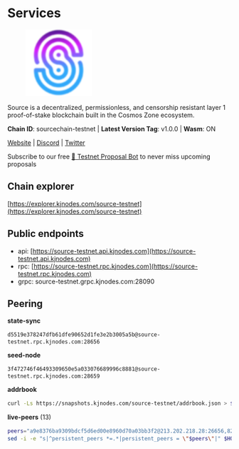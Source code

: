 # Services

<figure><img src="https://raw.githubusercontent.com/kj89/cosmos-images/main/logos/source.png" width="150" alt=""><figcaption></figcaption></figure>

Source is a decentralized, permissionless, and censorship resistant layer 1 proof-of-stake blockchain built in the Cosmos Zone ecosystem.

**Chain ID**: sourcechain-testnet | **Latest Version Tag**: v1.0.0 | **Wasm**: ON

[Website](https://www.sourceprotocol.io) | [Discord](https://discord.io/SourceProtocol) | [Twitter](https://www.twitter.com/sourceprotocol_)



Subscribe to our free [🤖 Testnet Proposal Bot](https://t.me/kjnodes_testnet_proposal_bot) to never miss upcoming proposals


## Chain explorer
[https://explorer.kjnodes.com/source-testnet](https://explorer.kjnodes.com/source-testnet)

## Public endpoints

* api: [https://source-testnet.api.kjnodes.com](https://source-testnet.api.kjnodes.com)
* rpc: [https://source-testnet.rpc.kjnodes.com](https://source-testnet.rpc.kjnodes.com)
* grpc: source-testnet.grpc.kjnodes.com:28090

## Peering

**state-sync**

```text
d5519e378247dfb61dfe90652d1fe3e2b3005a5b@source-testnet.rpc.kjnodes.com:28656
```

**seed-node**

```text
3f472746f46493309650e5a033076689996c8881@source-testnet.rpc.kjnodes.com:28659
```

**addrbook**
```bash
curl -Ls https://snapshots.kjnodes.com/source-testnet/addrbook.json > $HOME/.source/config/addrbook.json
```

**live-peers** (13)
```bash
peers="a9e8376ba9309bdcf5d6ed00e8960d70a03bb3f2@213.202.218.28:26656,829e2377df43a9f8e43ac6d886763c2a7b27a77c@195.2.93.179:26656,49b025c08193c8846956423ac80504b0bab2b777@185.182.187.239:26656,db69700d8b0c277183ab1ec34d79a083c2578d32@65.21.145.209:26656,c27d26527c2f8a097c5a99800809d15338ac3bdb@95.217.207.236:20056,7ac1bce20b8ea73bb301201f446f2e6ae06f7ff6@65.109.104.118:61056,1450d99427abd81410c6f8032aec25961bf7bf89@80.82.215.19:36656,473f10defd4c3dda0f87269c686f4f41e32dce4b@109.123.254.100:26656,b57b9573b55c57c534cdb70a53138dec739b519d@212.23.222.220:26356,d5519e378247dfb61dfe90652d1fe3e2b3005a5b@65.109.68.190:28656,80d48a1823db3c71f5e5babe89271156af6ceb89@194.163.156.184:26656,d960215e0788fcfc04b9e2e824e5751bf1efe7fc@65.108.82.152:26656,5fb7f75e3a97fa0f936020b62daf1e67281f7f16@65.109.92.240:20056"
sed -i -e "s|^persistent_peers *=.*|persistent_peers = \"$peers\"|" $HOME/.source/config/config.toml
```

